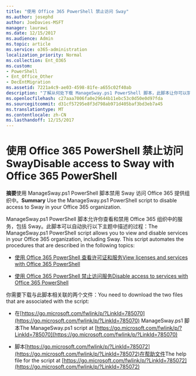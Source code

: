 ```yaml
---
title: "使用 Office 365 PowerShell 禁止访问 Sway"
ms.author: josephd
author: JoeDavies-MSFT
manager: laurawi
ms.date: 12/15/2017
ms.audience: Admin
ms.topic: article
ms.service: o365-administration
localization_priority: Normal
ms.collection: Ent_O365
ms.custom:
- PowerShell
- Ent_Office_Other
- DecEntMigration
ms.assetid: 7221a4c9-ae03-4598-81fe-a655c02f40ab
description: "了解从何处下载 ManageSway.ps1 PowerShell 脚本，此脚本让你可以禁用对 Office 365 组织中的 Sway 的访问。"
ms.openlocfilehash: c27aaa7006fa0e29644b11ebc53c0d50e0d97fda
ms.sourcegitcommit: d31cf57295e8f3d798ab971d405baf3bd3eb7a45
ms.translationtype: MT
ms.contentlocale: zh-CN
ms.lasthandoff: 12/15/2017
---
```

# <a name="disable-access-to-sway-with-office-365-powershell"></a><span data-ttu-id="309b0-103">使用 Office 365 PowerShell 禁止访问 Sway</span><span class="sxs-lookup"><span data-stu-id="309b0-103">Disable access to Sway with Office 365 PowerShell</span></span>

<span data-ttu-id="309b0-104">**摘要**使用 ManageSway.ps1 PowerShell 脚本禁用 Sway 访问 Office 365 提供组织中。</span><span class="sxs-lookup"><span data-stu-id="309b0-104">**Summary** Use the ManageSway.ps1 PowerShell script to disable access to Sway in your Office 365 organization.</span></span>
  
<span data-ttu-id="309b0-p101">ManageSway.ps1 PowerShell 脚本允许你查看和禁用 Office 365 组织中的服务，包括 Sway。此脚本可以自动执行以下主题中描述的过程：</span><span class="sxs-lookup"><span data-stu-id="309b0-p101">The ManageSway.ps1 PowerShell script allows you to view and disable services in your Office 365 organization, including Sway. This script automates the procedures that are described in the following topics:</span></span>
  
- [<span data-ttu-id="309b0-107">使用 Office 365 PowerShell 查看许可证和服务</span><span class="sxs-lookup"><span data-stu-id="309b0-107">View licenses and services with Office 365 PowerShell</span></span>](view-licenses-and-services-with-office-365-powershell.md)
    
- [<span data-ttu-id="309b0-108">使用 Office 365 PowerShell 禁止访问服务</span><span class="sxs-lookup"><span data-stu-id="309b0-108">Disable access to services with Office 365 PowerShell</span></span>](disable-access-to-services-with-office-365-powershell.md)
    
<span data-ttu-id="309b0-109">你需要下载与此脚本相关联的两个文件：</span><span class="sxs-lookup"><span data-stu-id="309b0-109">You need to download the two files that are associated with the script:</span></span>
  
- <span data-ttu-id="309b0-110">在[https://go.microsoft.com/fwlink/p/?LinkId=785070](https://go.microsoft.com/fwlink/p/?LinkId=785070) ManageSway.ps1 脚本</span><span class="sxs-lookup"><span data-stu-id="309b0-110">The ManageSway.ps1 script at [https://go.microsoft.com/fwlink/p/?LinkId=785070](https://go.microsoft.com/fwlink/p/?LinkId=785070)</span></span>
    
- <span data-ttu-id="309b0-111">脚本[https://go.microsoft.com/fwlink/p/?LinkId=785072](https://go.microsoft.com/fwlink/p/?LinkId=785072)在帮助文件</span><span class="sxs-lookup"><span data-stu-id="309b0-111">The help file for the script at [https://go.microsoft.com/fwlink/p/?LinkId=785072](https://go.microsoft.com/fwlink/p/?LinkId=785072)</span></span>
    

